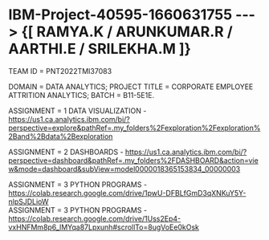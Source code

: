 # IBM-Project-40595-1660631755 ---> {[ RAMYA.K / ARUNKUMAR.R / AARTHI.E / SRILEKHA.M ]}
TEAM ID = PNT2022TMI37083

DOMAIN = DATA ANALYTICS;
PROJECT TITLE = CORPORATE EMPLOYEE ATTRITION ANALYTICS; 
BATCH = B11-5E1E.

ASSIGNMENT = 1 DATA VISUALIZATION - https://us1.ca.analytics.ibm.com/bi/?perspective=explore&pathRef=.my_folders%2Fexploration%2Fexploration%2Band%2Bdata%2Bexploration

ASSIGNMENT = 2 DASHBOARDS - https://us1.ca.analytics.ibm.com/bi/?perspective=dashboard&pathRef=.my_folders%2FDASHBOARD&action=view&mode=dashboard&subView=model0000018365153834_00000003

ASSIGNMENT = 3 PYTHON PROGRAMS - https://colab.research.google.com/drive/1pwU-DFBLfGmD3qXNKuY5Y-nlpSJDLioW   
ASSIGNMENT = 3 PYTHON PROGRAMS - https://colab.research.google.com/drive/1Uss2Ep4-vxHNFMm8p6_lMYqa87Lpxunh#scrollTo=8ugVoEe0kOsk
